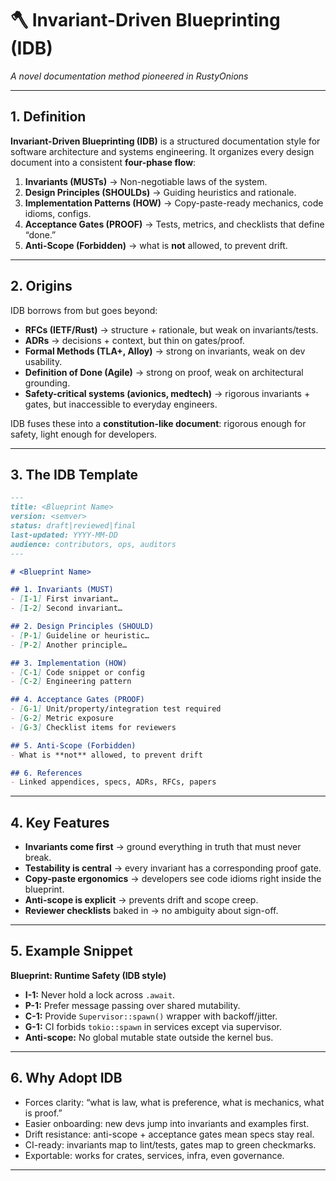 # 🪓 Invariant-Driven Blueprinting (IDB)

*A novel documentation method pioneered in RustyOnions*

---

## 1. Definition

**Invariant-Driven Blueprinting (IDB)** is a structured documentation style for software architecture and systems engineering.
It organizes every design document into a consistent **four-phase flow**:

1. **Invariants (MUSTs)** → Non-negotiable laws of the system.
2. **Design Principles (SHOULDs)** → Guiding heuristics and rationale.
3. **Implementation Patterns (HOW)** → Copy-paste-ready mechanics, code idioms, configs.
4. **Acceptance Gates (PROOF)** → Tests, metrics, and checklists that define “done.”
5. **Anti-Scope (Forbidden)** → what is **not** allowed, to prevent drift.

---

## 2. Origins

IDB borrows from but goes beyond:

* **RFCs (IETF/Rust)** → structure + rationale, but weak on invariants/tests.
* **ADRs** → decisions + context, but thin on gates/proof.
* **Formal Methods (TLA+, Alloy)** → strong on invariants, weak on dev usability.
* **Definition of Done (Agile)** → strong on proof, weak on architectural grounding.
* **Safety-critical systems (avionics, medtech)** → rigorous invariants + gates, but inaccessible to everyday engineers.

IDB fuses these into a **constitution-like document**: rigorous enough for safety, light enough for developers.

---

## 3. The IDB Template

```markdown
---
title: <Blueprint Name>
version: <semver>
status: draft|reviewed|final
last-updated: YYYY-MM-DD
audience: contributors, ops, auditors
---

# <Blueprint Name>

## 1. Invariants (MUST)
- [I-1] First invariant…
- [I-2] Second invariant…

## 2. Design Principles (SHOULD)
- [P-1] Guideline or heuristic…
- [P-2] Another principle…

## 3. Implementation (HOW)
- [C-1] Code snippet or config
- [C-2] Engineering pattern

## 4. Acceptance Gates (PROOF)
- [G-1] Unit/property/integration test required
- [G-2] Metric exposure
- [G-3] Checklist items for reviewers

## 5. Anti-Scope (Forbidden)
- What is **not** allowed, to prevent drift

## 6. References
- Linked appendices, specs, ADRs, RFCs, papers
```

---

## 4. Key Features

* **Invariants come first** → ground everything in truth that must never break.
* **Testability is central** → every invariant has a corresponding proof gate.
* **Copy-paste ergonomics** → developers see code idioms right inside the blueprint.
* **Anti-scope is explicit** → prevents drift and scope creep.
* **Reviewer checklists** baked in → no ambiguity about sign-off.

---

## 5. Example Snippet

**Blueprint: Runtime Safety (IDB style)**

* **I-1:** Never hold a lock across `.await`.
* **P-1:** Prefer message passing over shared mutability.
* **C-1:** Provide `Supervisor::spawn()` wrapper with backoff/jitter.
* **G-1:** CI forbids `tokio::spawn` in services except via supervisor.
* **Anti-scope:** No global mutable state outside the kernel bus.

---

## 6. Why Adopt IDB

* Forces clarity: “what is law, what is preference, what is mechanics, what is proof.”
* Easier onboarding: new devs jump into invariants and examples first.
* Drift resistance: anti-scope + acceptance gates mean specs stay real.
* CI-ready: invariants map to lint/tests, gates map to green checkmarks.
* Exportable: works for crates, services, infra, even governance.

---
